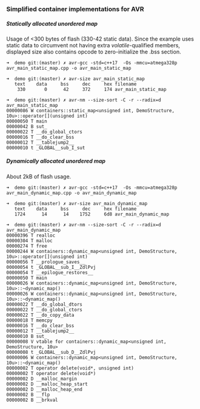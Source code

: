 ### Simplified container implementations for AVR

##### Statically allocated unordered map

Usage of <300 bytes of flash (330-42 static data).
Since the example uses static data to circumvent not having extra *volatile*-qualified members, displayed size also contains opcode to zero-initialize the .bss section.

```
➜  demo git:(master) ✗ avr-gcc -std=c++17  -Os -mmcu=atmega328p  avr_main_static_map.cpp -o avr_main_static_map

➜  demo git:(master) ✗ avr-size avr_main_static_map
   text    data     bss     dec     hex filename
    330       0      42     372     174 avr_main_static_map

➜  demo git:(master) ✗ avr-nm --size-sort -C -r --radix=d avr_main_static_map
00000086 W containers::static_map<unsigned int, DemoStructure, 10u>::operator[](unsigned int)
00000050 T main
00000042 B sut_
00000022 T __do_global_ctors
00000016 T __do_clear_bss
00000012 T __tablejump2__
00000010 t _GLOBAL__sub_I_sut
```


##### Dynamically allocated unordered map

About 2kB of flash usage.

```
➜  demo git:(master) ✗ avr-gcc -std=c++17  -Os -mmcu=atmega328p  avr_main_dynamic_map.cpp -o avr_main_dynamic_map

➜  demo git:(master) ✗ avr-size avr_main_dynamic_map
   text    data     bss     dec     hex filename
   1724      14      14    1752     6d8 avr_main_dynamic_map

➜  demo git:(master) ✗ avr-nm --size-sort -C -r --radix=d avr_main_dynamic_map
00000396 T realloc
00000304 T malloc
00000274 T free
00000244 W containers::dynamic_map<unsigned int, DemoStructure, 10u>::operator[](unsigned int)
00000056 T __prologue_saves__
00000054 t _GLOBAL__sub_I__ZdlPvj
00000054 T __epilogue_restores__
00000050 T main
00000026 W containers::dynamic_map<unsigned int, DemoStructure, 10u>::~dynamic_map()
00000026 W containers::dynamic_map<unsigned int, DemoStructure, 10u>::~dynamic_map()
00000022 T __do_global_dtors
00000022 T __do_global_ctors
00000022 T __do_copy_data
00000018 T memcpy
00000016 T __do_clear_bss
00000012 T __tablejump2__
00000010 B sut_
00000008 V vtable for containers::dynamic_map<unsigned int, DemoStructure, 10u>
00000008 t _GLOBAL__sub_D__ZdlPvj
00000006 W containers::dynamic_map<unsigned int, DemoStructure, 10u>::~dynamic_map()
00000002 T operator delete(void*, unsigned int)
00000002 T operator delete(void*)
00000002 D __malloc_margin
00000002 D __malloc_heap_start
00000002 D __malloc_heap_end
00000002 B __flp
00000002 B __brkval
```
